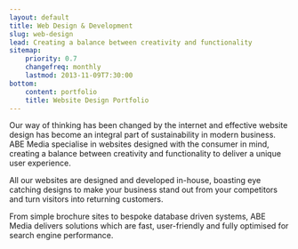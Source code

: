 ```yaml
---
layout: default
title: Web Design & Development
slug: web-design
lead: Creating a balance between creativity and functionality
sitemap:
    priority: 0.7
    changefreq: monthly
    lastmod: 2013-11-09T7:30:00
bottom: 
    content: portfolio
    title: Website Design Portfolio
---
```


Our way of thinking has been changed by the internet and effective website design has become an integral part of sustainability in modern business.
ABE Media specialise in websites designed with the consumer in mind, creating a balance between creativity and functionality to deliver a unique user experience.

All our websites are designed and developed in-house, boasting eye catching designs to make your business stand out from your competitors and turn visitors into returning customers.

From simple brochure sites to bespoke database driven systems, ABE Media delivers solutions which are fast, user-friendly and fully optimised for search engine performance.
